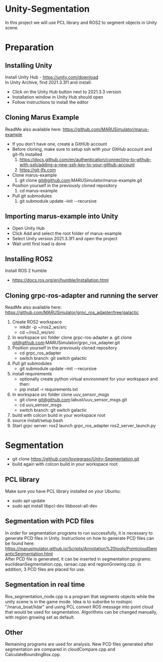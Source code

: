 # Unity-Segmentation
In this project we will use PCL library and ROS2 to segment objects in Unity scene.
# Preparation
## Installing Unity <br/>
Install Unity Hub - https://unity.com/download <br/>
In Unity Archive, find 2021.3.3f1 and install: <br/>
  - Click on the Unity Hub button next to 2021.3.3 version <br/>
  - Installation window in Unity Hub should open <br/>
  - Follow instructions to install the editor <br/>
## Cloning Marus Example
ReadMe also available here: https://github.com/MARUSimulator/marus-example <br/>
- If you don't have one, create a GitHUb account <br/>
- Before cloning, make sure to setup ssh with your GitHub account and git-lfs installed <br/>
  1. https://docs.github.com/en/authentication/connecting-to-github-with-ssh/adding-a-new-ssh-key-to-your-github-account <br/>
  2. https://git-lfs.com <br/>
- Clone marus-example <br/>
  1. git clone git@github.com:MARUSimulator/marus-example.git <br/>
- Position yourself in the previously cloned repository <br/>
  1. cd marus-example <br/>
- Pull git submodules <br/>
  1. git submodule update –init --recursive <br/>
## Importing marus-example into Unity
 - Open Unity Hub <br/>
 - Click Add and select the root folder of marus-example <br/>
 - Select Unity version 2021.3.3f1 and open the project <br/>
 - Wait until first load is done <br/>
 ## Installing ROS2
 Install ROS 2 humble <br/>
 - https://docs.ros.org/en/humble/Installation.html <br/>

 ## Cloning grpc-ros-adapter and running the server 
 ReadMe also available here: https://github.com/MARUSimulator/grpc_ros_adapter/tree/galactic <br/>
1. Create ROS2 workspace <br/>
   - mkdir -p ~/ros2_ws/src
   - cd ~/ros2_ws/src
2. In workspace src folder clone grpc-ros-adapter a. git clone git@github.com:MARUSimulator/grpc_ros_adapter.git <br/>
3. Position yourself in the previously cloned repository <br/>
   - cd grpc_ros_adapter <br/>
   - switch branch: git switch galactic <br/>
4. Pull git submodules <br/>
   - git submodule update –init --recursive <br/>
5. install requirements <br/>
   - optionally create python virtual environment for your workspace and then: <br/>
   - pip install -r requirements.txt <br/>
6. In workspace src folder clone uuv_sensor_msgs
   - git clone git@github.com:labust/uuv_sensor_msgs.git <br/>
   - cd uuv_sensor_msgs <br/>
   - switch branch: git switch galactic <br/>
7. build with colcon build in your workspace root <br/>
8. source install/setup.bash <br/>
9. Start grpc server: ros2 launch grpc_ros_adapter ros2_server_launch.py <br/>
# Segmentation
- git clone https://github.com/lovregraso/Unity-Segmentation.git
- build again with colcon build in your workspace root <br/>
## PCL library
Make sure you have PCL library installed on your Ubuntu:
- sudo apt update
- sudo apt install libpcl-dev libboost-all-dev
## Segmentation with PCD files
In order for segmentation programs to run successfully, it is necessary to generate PCD files in Unity. Instructions on how to generate PCD files can be found here: https://marusimulator.github.io/Scripts/Annotation%20tools/PointcloudSemanticSegmentation.html  <br/>
After PCD file is generated, it can be inserted in segmentation programs: euclideanSegmentation.cpp, ransac.cpp and regionGrowing.cpp. 
in addition, 3 PCD files are placed for use.
## Segmentation in real time
Ros_segmentation_node.cpp is a program that segments objects while the unity scene is in the game mode. Idea is to subsribe to rostopic "/marus_boat/lidar" and using PCL convert ROS message into point cloud that would be used for segmentation. Algorithms can be changed manually, with region growing set as default. 
## Other
Remaining programs are used for analysis. New PCD files generated after segmentation are compared in cloudCompare.cpp and CalculateBoundingBox.cpp.  
